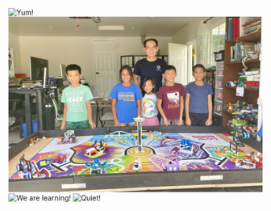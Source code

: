 ![Yum!](Media/Images/Yum!.jpg)
![Smile!](Media/Images/Smile!.jpg)
![We are learning!](Media/Images/We-are-learning!.jpg)
![Quiet!](Media/Images/Quiet!.JPG)
